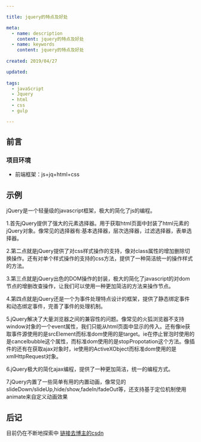 ```yaml
---

title: jquery的特点及好处

meta:
  - name: description
    content: jquery的特点及好处
  - name: keywords
	content: jquery的特点及好处
	
created: 2019/04/27

updated: 
 
tags:
  - javaScript
  - Jquery
  - html
  - css
  - gulp

---
```


## 前言

### 项目环境
- 前端框架：js+jq+html+css

## 示例

jQuery是一个轻量级的javascript框架，极大的简化了js的编程。

1.首先jQuery提供了强大的元素选择器。用于获取html页面中封装了html元素的jQuery对象。像常见的选择器有:基本选择器，层次选择器，过滤选择器，表单选择器。

2.第二点就是jQuery提供了对css样式操作的支持，像对class属性的增加删除切换操作。还有对单个样式操作的支持的css方法，提供了一种简洁统一的操作样式的方法。

3.第三点就是jQuery出色的DOM操作的封装，极大的简化了javascript的对dom节点的增删改查操作，让我们可以使用一种更加简洁的方法来操作节点。

4.第四点就是jQuery还是一个为事件处理特点设计的框架，提供了静态绑定事件和动态绑定事件，完善了事件的处理机制。

5.jQuery解决了大量浏览器之间的兼容性的问题。像常见的火狐浏览器不支持window对象的一个event属性，我们只能从html页面中显示的传入。还有像ie获取事件源使用的是srcElement而标准dom使用的是target。ie在停止冒泡时使用的是cancelbubble这个属性，而标准dom使用的是stopPropotation这个方法。像插件的还有在获取ajax对象时，ie使用的ActiveXObject而标准dom使用的是xmlHttpRequest对象。

6.jQuery极大的简化ajax编程，提供了一种更加简洁，统一的编程方式。

7.jQuery内置了一些简单有用的内置动画，像常见的slideDown/slideUp,hide/show,fadeIn/fadeOut等，还支持基于定位机制使用animate来自定义动画效果

## 后记
目前仍在不断地探索中
[链接去博主的csdn](https://blog.csdn.net/mlonly)              


